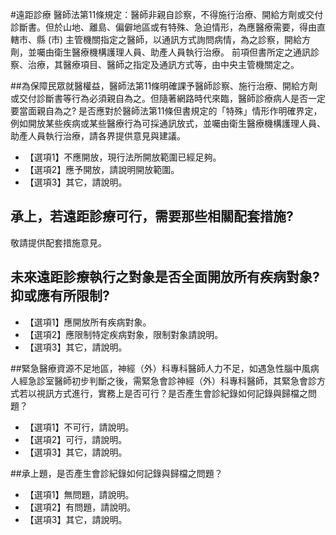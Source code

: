 #遠距診療
醫師法第11條規定：醫師非親自診察，不得施行治療、開給方劑或交付診斷書。但於山地、離島、偏僻地區或有特殊、急迫情形，為應醫療需要，得由直轄市、縣 (市) 主管機關指定之醫師，以通訊方式詢問病情，為之診察，開給方劑，並囑由衛生醫療機構護理人員、助產人員執行治療。
前項但書所定之通訊診察、治療，其醫療項目、醫師之指定及通訊方式等，由中央主管機關定之。


##為保障民眾就醫權益，醫師法第11條明確課予醫師診察、施行治療、開給方劑或交付診斷書等行為必須親自為之。但隨著網路時代來臨，醫師診療病人是否一定要當面親自為之? 是否應對於醫師法第11條但書規定的「特殊」情形作明確界定，例如開放某些疾病或某些醫療行為可採通訊放式，並囑由衛生醫療機構護理人員、助產人員執行治療，請各界提供意見與建議。

- 【選項1】不應開放，現行法所開放範圍已經足夠。
- 【選項2】應予開放，請說明開放範圍。
- 【選項3】其它，請說明。

## 承上，若遠距診療可行，需要那些相關配套措施? 
敬請提供配套措施意見。

## 未來遠距診療執行之對象是否全面開放所有疾病對象?抑或應有所限制?
- 【選項1】應開放所有疾病對象。
- 【選項2】應限制特定疾病對象，限制對象請說明。
- 【選項3】其它，請說明。

##緊急醫療資源不足地區，神經（外）科專科醫師人力不足，如遇急性腦中風病人經急診室醫師初步判斷之後，需緊急會診神經（外）科專科醫師，其緊急會診方式若以視訊方式進行，實務上是否可行？是否產生會診紀錄如何記錄與歸檔之問題？
- 【選項1】不可行，請說明。
- 【選項2】可行，請說明。
- 【選項3】其它，請說明。

##承上題，是否產生會診紀錄如何記錄與歸檔之問題？
- 【選項1】無問題，請說明。
- 【選項2】有問題，請說明。
- 【選項3】其它，請說明。
